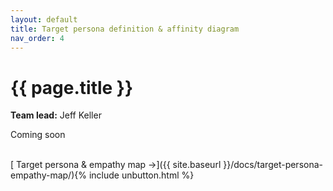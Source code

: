 ```yaml
---
layout: default
title: Target persona definition & affinity diagram
nav_order: 4
---
```


# {{ page.title }}

**Team lead:** Jeff Keller

Coming soon

<br>
[ Target persona & empathy map →]({{ site.baseurl }}/docs/target-persona-empathy-map/){% include unbutton.html %}